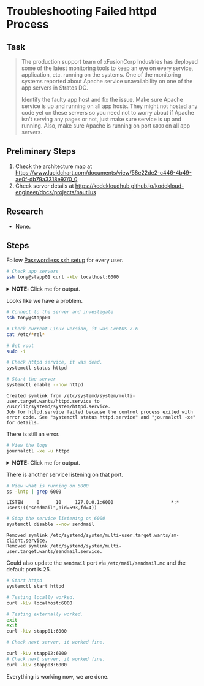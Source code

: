# Troubleshooting Failed httpd Process

## Task

> The production support team of xFusionCorp Industries has deployed some of the latest monitoring tools to keep an eye on every service, application, etc. running on the systems. One of the monitoring systems reported about Apache service unavailability on one of the app servers in Stratos DC.
>
> Identify the faulty app host and fix the issue. Make sure Apache service is up and running on all app hosts. They might not hosted any code yet on these servers so you need not to worry about if Apache isn't serving any pages or not, just make sure service is up and running. Also, make sure Apache is running on port `6000` on all app servers.

## Preliminary Steps

1. Check the architecture map at https://www.lucidchart.com/documents/view/58e22de2-c446-4b49-ae0f-db79a3318e97/0_0
2. Check server details at https://kodekloudhub.github.io/kodekloud-engineer/docs/projects/nautilus

## Research

* None.

## Steps

Follow [Passwordless ssh setup](networking/passwordless-ssh-access.md) for every user.

```bash
# Check app servers
ssh tony@stapp01 curl -kLv localhost:6000
```

<details>
  <summary><b>NOTE:</b> Click me for output.</summary>

```
  % Total    % Received % Xferd  Average Speed   Time    Time     Time  Current
                                 Dload  Upload   Total   Spent    Left  Speed
  0     0    0     0    0     0      0      0 --:--:-- --:--:-- --:--:--     0* About to connect() to localhost port 6000 (#0)
*   Trying 127.0.0.1...
* Connected to localhost (127.0.0.1) port 6000 (#0)
> GET / HTTP/1.1
> User-Agent: curl/7.29.0
> Host: localhost:6000
> Accept: */*
> 
{ [data not shown]
1220 stapp01.stratos.xfusioncorp.com ESMTP Sendmail 8.14.7/8.14.7; Mon, 8 Jan 2024 05:17:38 GMT
421 4.7.0 stapp01.stratos.xfusioncorp.com Rejecting open proxy localhost [127.0.0.1]
00   182    0   182    0     0  27978      0 --:--:-- --:--:-- --:--:-- 30333
* Connection #0 to host localhost left intact
```

</details>


Looks like we have a problem.

```bash
# Connect to the server and investigate
ssh tony@stapp01

# Check current Linux version, it was CentOS 7.6
cat /etc/*rel*

# Get root
sudo -i

# Check httpd service, it was dead.
systemctl status httpd

# Start the server
systemctl enable --now httpd
```

```
Created symlink from /etc/systemd/system/multi-user.target.wants/httpd.service to /usr/lib/systemd/system/httpd.service.
Job for httpd.service failed because the control process exited with error code. See "systemctl status httpd.service" and "journalctl -xe" for details.
```

There is still an error.

```bash
# View the logs
journalctl -xe -u httpd
```

<details>
  <summary><b>NOTE:</b> Click me for output.</summary>

```
-- Logs begin at Mon 2024-01-08 05:15:30 UTC, end at Mon 2024-01-08 05:19:2
0 UTC. --
Jan 08 05:19:20 stapp01.stratos.xfusioncorp.com systemd[1]: Starting The Ap
ache HTTP Server...
-- Subject: Unit httpd.service has begun start-up
-- Defined-By: systemd
-- Support: http://lists.freedesktop.org/mailman/listinfo/systemd-devel
-- 
-- Unit httpd.service has begun starting up.
Jan 08 05:19:20 stapp01.stratos.xfusioncorp.com httpd[910]: AH00558: httpd:
 Could not reliably determine the server's fully qualified domain name, usi
ng stapp01.stratos.xfusioncorp.com. Set the 'ServerName' directive globally
 to suppress this message
Jan 08 05:19:20 stapp01.stratos.xfusioncorp.com httpd[910]: (98)Address alr
eady in use: AH00072: make_sock: could not bind to address 0.0.0.0:6000
Jan 08 05:19:20 stapp01.stratos.xfusioncorp.com httpd[910]: no listening so
ckets available, shutting down
Jan 08 05:19:20 stapp01.stratos.xfusioncorp.com httpd[910]: AH00015: Unable
 to open logs
Jan 08 05:19:20 stapp01.stratos.xfusioncorp.com systemd[1]: httpd.ser
vice: main process exited, code=exited, status=1/FAILURE
Jan 08 05:19:20 stapp01.stratos.xfusioncorp.com kill[911]: kill: cannot fin
d process ""
Jan 08 05:19:20 stapp01.stratos.xfusioncorp.com systemd[1]: httpd.ser
vice: control process exited, code=exited status=1
Jan 08 05:19:20 stapp01.stratos.xfusioncorp.com systemd[1]: Failed to
 start The Apache HTTP Server.
-- Subject: Unit httpd.service has failed
-- Defined-By: systemd
-- Support: http://lists.freedesktop.org/mailman/listinfo/systemd-devel
-- 
-- Unit httpd.service has failed.
-- 
-- The result is failed.
Jan 08 05:19:20 stapp01.stratos.xfusioncorp.com systemd[1]: Unit http
d.service entered failed state.
Jan 08 05:19:20 stapp01.stratos.xfusioncorp.com systemd[1]: httpd.ser
vice failed.
```

</details>

There is another service listening on that port.

```bash
# View what is running on 6000
ss -lntp | grep 6000
```

```
LISTEN     0      10     127.0.0.1:6000                     *:*                   users:(("sendmail",pid=593,fd=4))
```

```bash
# Stop the service listening on 6000
systemctl disable --now sendmail
```

```
Removed symlink /etc/systemd/system/multi-user.target.wants/sm-client.service.
Removed symlink /etc/systemd/system/multi-user.target.wants/sendmail.service.
```

Could also update the `sendmail` port via `/etc/mail/sendmail.mc` and the default port is 25.

```bash
# Start httpd
systemctl start httpd

# Testing locally worked.
curl -kLv localhost:6000

# Testing externally worked.
exit
exit
curl -kLv stapp01:6000

# Check next server, it worked fine.

curl -kLv stapp02:6000
# Check next server, it worked fine.
curl -kLv stapp03:6000
```

Everything is working now, we are done.
